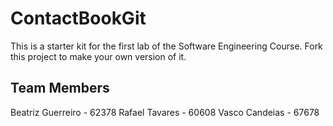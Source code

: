 # ContactBookGit

This is a starter kit for the first lab of the Software Engineering Course.
Fork this project to make your own version of it.

## Team Members

Beatriz Guerreiro - 62378
Rafael Tavares - 60608
Vasco Candeias - 67678
